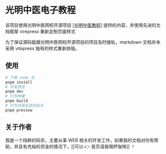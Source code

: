 # 光明中医电子教程

该项目使用光明中医网校开源项目 [[光明中医教程]](https://gitee.com/gmzy_admin/gmzyjc) 提供的内容，并使用先进的文档框架 virepress 重新定制页面样式

为了保证源码能跟光明中医网校开源项目的项目及时接轨，markdown 文档并未采用 vitepress 独有的样式重新排版。

## 使用

```bash
# 下载 node 包
pnpm install
# 开发预览
pnpm dev
# 打包构建
pnpm build
# 打包完成后测试站点
pnpm preview
```

## 关于作者

我是一个纯粹的码农，主要从事 WEB 相关的开发工作，如果我的文档对你有帮助，并且有充裕的资金的情况下，[[可以 👉 首页请我喝杯咖啡]] ！
